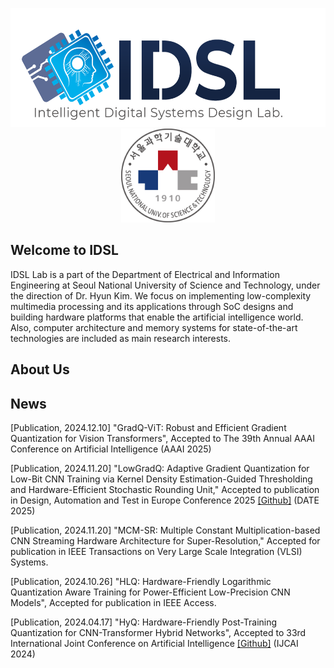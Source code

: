 <p align="center">
  <img src=https://github.com/IDSL-SeoulTech/.github/blob/main/Main%20page/IDSL_Logo.png width="549" height="190"/>
  <img src=https://github.com/IDSL-SeoulTech/.github/blob/main/Main%20page/seoultech%20image.svg width="150" height="150"/>
</p>

## Welcome to IDSL
IDSL Lab is a part of the Department of Electrical and Information Engineering at Seoul National University of Science and Technology, under the direction of Dr. Hyun Kim. We focus on implementing low-complexity multimedia processing and its applications through SoC designs and building hardware platforms that enable the artificial intelligence world. Also, computer architecture and memory systems for state-of-the-art technologies are included as main research interests.

## About Us


## News
[Publication, 2024.12.10] "GradQ-ViT: Robust and Efficient Gradient Quantization for Vision Transformers", Accepted to The 39th Annual AAAI Conference on Artificial Intelligence (AAAI 2025)

[Publication, 2024.11.20] "LowGradQ: Adaptive Gradient Quantization for Low-Bit CNN Training via Kernel Density Estimation-Guided Thresholding and Hardware-Efficient Stochastic Rounding Unit," Accepted to publication in Design, Automation and Test in Europe Conference 2025 [[Github]](https://github.com/sbeom0929/LowGradQ) (DATE 2025)

[Publication, 2024.11.20] "MCM-SR: Multiple Constant Multiplication-based CNN Streaming Hardware Architecture for Super-Resolution," Accepted for publication in IEEE Transactions on Very Large Scale Integration (VLSI) Systems.

[Publication, 2024.10.26] "HLQ: Hardware-Friendly Logarithmic Quantization Aware Training for Power-Efficient Low-Precision CNN Models", Accepted for publication in IEEE Access.

[Publication, 2024.04.17] "HyQ: Hardware-Friendly Post-Training Quantization for CNN-Transformer Hybrid Networks", Accepted to 33rd International Joint Conference on Artificial Intelligence [[Github]](https://github.com/IDSL-SeoulTech/HyQ) (IJCAI 2024)
